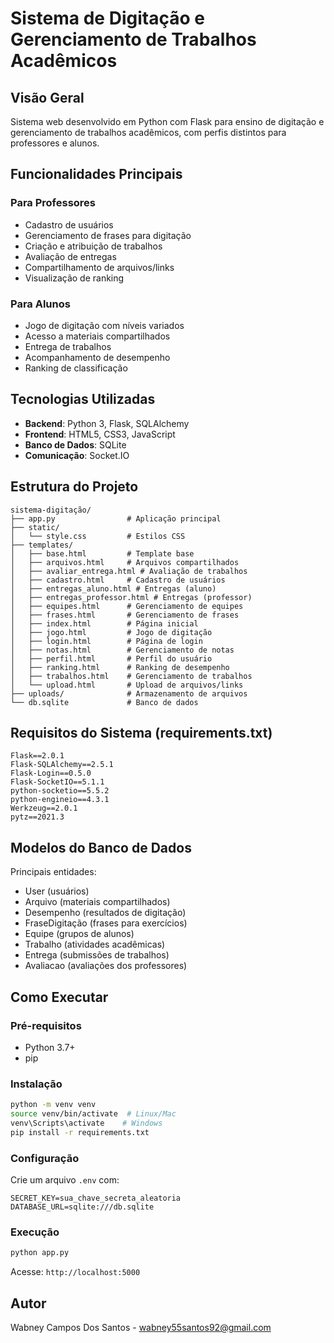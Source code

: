 # Sistema de Digitação e Gerenciamento de Trabalhos Acadêmicos

## Visão Geral

Sistema web desenvolvido em Python com Flask para ensino de digitação e gerenciamento de trabalhos acadêmicos, com perfis distintos para professores e alunos.

## Funcionalidades Principais

### Para Professores
- Cadastro de usuários
- Gerenciamento de frases para digitação
- Criação e atribuição de trabalhos
- Avaliação de entregas
- Compartilhamento de arquivos/links
- Visualização de ranking

### Para Alunos
- Jogo de digitação com níveis variados
- Acesso a materiais compartilhados
- Entrega de trabalhos
- Acompanhamento de desempenho
- Ranking de classificação

## Tecnologias Utilizadas

- **Backend**: Python 3, Flask, SQLAlchemy
- **Frontend**: HTML5, CSS3, JavaScript
- **Banco de Dados**: SQLite
- **Comunicação**: Socket.IO

## Estrutura do Projeto

```
sistema-digitação/
├── app.py                # Aplicação principal
├── static/
│   └── style.css         # Estilos CSS
├── templates/
│   ├── base.html         # Template base
│   ├── arquivos.html     # Arquivos compartilhados
│   ├── avaliar_entrega.html # Avaliação de trabalhos
│   ├── cadastro.html     # Cadastro de usuários
│   ├── entregas_aluno.html # Entregas (aluno)
│   ├── entregas_professor.html # Entregas (professor)
│   ├── equipes.html      # Gerenciamento de equipes
│   ├── frases.html       # Gerenciamento de frases
│   ├── index.html        # Página inicial
│   ├── jogo.html         # Jogo de digitação
│   ├── login.html        # Página de login
│   ├── notas.html        # Gerenciamento de notas
│   ├── perfil.html       # Perfil do usuário
│   ├── ranking.html      # Ranking de desempenho
│   ├── trabalhos.html    # Gerenciamento de trabalhos
│   └── upload.html       # Upload de arquivos/links
├── uploads/              # Armazenamento de arquivos
└── db.sqlite             # Banco de dados
```

## Requisitos do Sistema (requirements.txt)

```
Flask==2.0.1
Flask-SQLAlchemy==2.5.1
Flask-Login==0.5.0
Flask-SocketIO==5.1.1
python-socketio==5.5.2
python-engineio==4.3.1
Werkzeug==2.0.1
pytz==2021.3
```

## Modelos do Banco de Dados

Principais entidades:
- User (usuários)
- Arquivo (materiais compartilhados)
- Desempenho (resultados de digitação)
- FraseDigitação (frases para exercícios)
- Equipe (grupos de alunos)
- Trabalho (atividades acadêmicas)
- Entrega (submissões de trabalhos)
- Avaliacao (avaliações dos professores)

## Como Executar

### Pré-requisitos
- Python 3.7+
- pip

### Instalação
```bash
python -m venv venv
source venv/bin/activate  # Linux/Mac
venv\Scripts\activate    # Windows
pip install -r requirements.txt
```

### Configuração
Crie um arquivo `.env` com:
```env
SECRET_KEY=sua_chave_secreta_aleatoria
DATABASE_URL=sqlite:///db.sqlite
```

### Execução
```bash
python app.py
```
Acesse: `http://localhost:5000`

## Autor
Wabney Campos Dos Santos - wabney55santos92@gmail.com